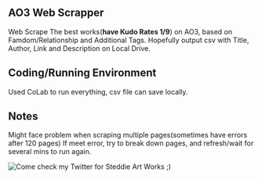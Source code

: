 ## AO3 Web Scrapper
Web Scrape The best works(**have Kudo Rates 1/9**) on AO3, based on Famdom/Relationship and Additional Tags. Hopefully output csv with Title, Author, Link and Description on Local Drive.

## Coding/Running Environment
Used CoLab to run everything, csv file can save locally.

## Notes
Might face problem when scraping multiple pages(sometimes have errors after 120 pages)
If meet error, try to break down pages, and refresh/wait for several mins to run again.

![Come check my Twitter for Steddie Art Works ;)](https://drive.google.com/file/d/11AtwvTgCJ_feuZnUpBFDz5R0WeXrYrNd/view?usp=sharing)
